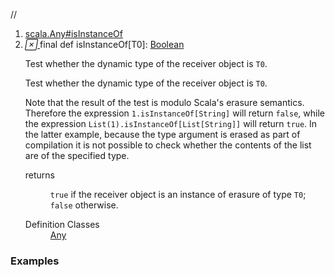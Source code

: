 //
<ol>
<li><a href="https://www.scala-lang.org/api/2.12.3/scala/collection/mutable/ArrayBuffer.html#isInstanceOf[T0]:Boolean">scala.Any#isInstanceOf</a></li>
<li name="scala.Any#isInstanceOf" visbl="pub" class="indented0 " data-isabs="false" fullcomment="yes" group="Ungrouped"> <a id="isInstanceOf[T0]:Boolean"></a> <span class="permalink"> <a href="../../../scala/collection/mutable/ArrayBuffer.html#isInstanceOf[T0]:Boolean" title="Permalink"> <i class="material-icons"></i> </a> </span> <span class="modifier_kind"> <span class="modifier">final </span> <span class="kind">def</span> </span> <span class="symbol"> <span class="name">isInstanceOf</span><span class="tparams">[<span name="T0">T0</span>]</span><span class="result">: <a href="../../Boolean.html" class="extype" name="scala.Boolean">Boolean</a></span> </span> <p class="shortcomment cmt">Test whether the dynamic type of the receiver object is <code>T0</code>.</p>
 <div class="fullcomment">
  <div class="comment cmt">
   <p>Test whether the dynamic type of the receiver object is <code>T0</code>.</p>
   <p> Note that the result of the test is modulo Scala's erasure semantics. Therefore the expression <code>1.isInstanceOf[String]</code> will return <code>false</code>, while the expression <code>List(1).isInstanceOf[List[String]]</code> will return <code>true</code>. In the latter example, because the type argument is erased as part of compilation it is not possible to check whether the contents of the list are of the specified type. </p>
  </div>
  <dl class="paramcmts block">
   <dt>
    returns
   </dt>
   <dd class="cmt">
    <p><code>true</code> if the receiver object is an instance of erasure of type <code>T0</code>; <code>false</code> otherwise.</p>
   </dd>
  </dl>
  <dl class="attributes block"> 
   <dt>
    Definition Classes
   </dt>
   <dd>
    <a href="../../Any.html" class="extype" name="scala.Any">Any</a>
   </dd>
  </dl>
 </div> </li>
        </ol>


### Examples















